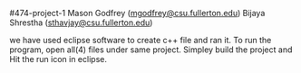 #474-project-1
Mason Godfrey (mgodfrey@csu.fullerton.edu)
Bijaya Shrestha (sthavjay@csu.fullerton.edu)

we have used eclipse software to create c++ file and ran it. 
To run the program, open all(4) files under same project.
Simpley build the project and 
Hit the run icon in eclipse. 
